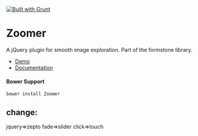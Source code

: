 <a href="http://gruntjs.com" target="_blank"><img src="https://cdn.gruntjs.com/builtwith.png" alt="Built with Grunt"></a> 
# Zoomer 

A jQuery plugin for smooth image exploration. Part of the formstone library. 

- [Demo](http://formstone.it/components/Zoomer/demo/index.html) 
- [Documentation](http://formstone.it/components/zoomer/) 

#### Bower Support 
`bower install Zoomer`


change:
-----
jquery=>zepto
fade=>slider
click=>touch
